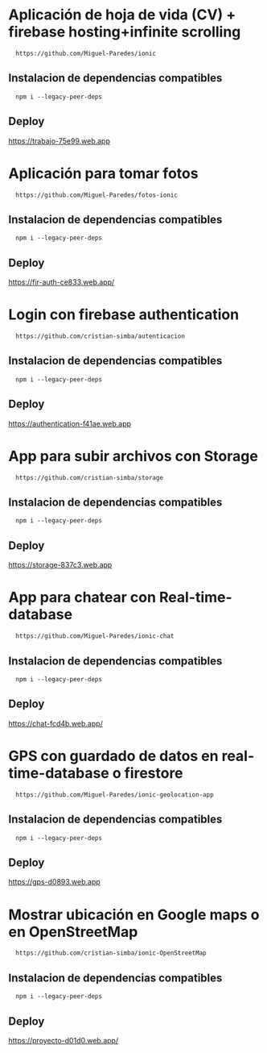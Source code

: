 # Aplicación de hoja de vida (CV) + firebase hosting+infinite scrolling
```
  https://github.com/Miguel-Paredes/ionic
```
## Instalacion de dependencias compatibles
```
  npm i --legacy-peer-deps
```
## Deploy
https://trabajo-75e99.web.app

# Aplicación para tomar fotos
```
  https://github.com/Miguel-Paredes/fotos-ionic
```
## Instalacion de dependencias compatibles
```
  npm i --legacy-peer-deps
```
## Deploy
https://fir-auth-ce833.web.app/

# Login con firebase authentication

```
  https://github.com/cristian-simba/autenticacion
```
## Instalacion de dependencias compatibles
```
  npm i --legacy-peer-deps
```
## Deploy
https://authentication-f41ae.web.app
# App para subir archivos con Storage

```
  https://github.com/cristian-simba/storage
```
## Instalacion de dependencias compatibles
```
  npm i --legacy-peer-deps
```
## Deploy
https://storage-837c3.web.app
# App para chatear con Real-time-database
```
  https://github.com/Miguel-Paredes/ionic-chat
```
## Instalacion de dependencias compatibles
```
  npm i --legacy-peer-deps
```
## Deploy
https://chat-fcd4b.web.app/
# GPS con guardado de datos en real-time-database o firestore
```
  https://github.com/Miguel-Paredes/ionic-geolocation-app
```
## Instalacion de dependencias compatibles
```
  npm i --legacy-peer-deps
```
## Deploy
  https://gps-d0893.web.app
# Mostrar ubicación en Google maps o en OpenStreetMap
```
  https://github.com/cristian-simba/ionic-OpenStreetMap
```
## Instalacion de dependencias compatibles
```
  npm i --legacy-peer-deps
```
## Deploy
  https://proyecto-d01d0.web.app/
